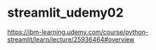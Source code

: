 # streamlit_udemy02
https://ibm-learning.udemy.com/course/python-streamlit/learn/lecture/25936464#overview
